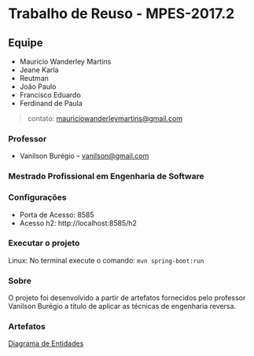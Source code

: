 # Trabalho de Reuso - MPES-2017.2

## Equipe
* Mauricio Wanderley Martins
* Jeane Karla
* Reutman 
* João Paulo
* Francisco Eduardo
* Ferdinand de Paula
> contato: mauriciowanderleymartins@gmail.com

### Professor
* Vanilson Burégio – vanilson@gmail.com

### Mestrado Profissional em Engenharia de Software

### Configurações
* Porta de Acesso: 8585
* Acesso h2: http://localhost:8585/h2

### Executar o projeto
Linux: No terminal execute o comando:  ``` mvn spring-boot:run ```

### Sobre
O projeto foi desenvolvido a partir de artefatos fornecidos pelo professor Vanilson Burégio a título de aplicar as técnicas de engenharia reversa.

### Artefatos
[Diagrama de Entidades](src/main/resources/static/documents/Diagramaentidades.pdf)
